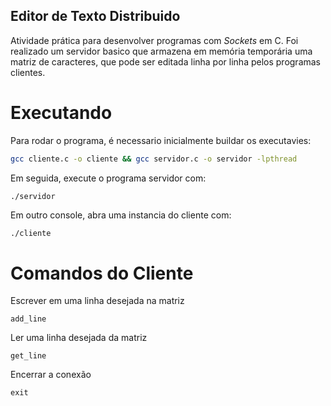 ## Editor de Texto Distribuido

Atividade prática para desenvolver programas com *Sockets* em C.
Foi realizado um servidor basico que armazena em memória temporária
uma matriz de caracteres, que pode ser editada linha por linha pelos
programas clientes.

# Executando

Para rodar o programa, é necessario inicialmente buildar os executavies:
```sh
gcc cliente.c -o cliente && gcc servidor.c -o servidor -lpthread
```
Em seguida, execute o programa servidor com:
```
./servidor
```
Em outro console, abra uma instancia do cliente com:
```sh
./cliente
```

# Comandos do Cliente
Escrever em uma linha desejada na matriz
```
add_line
```
Ler uma linha desejada da matriz
```
get_line
```
Encerrar a conexão
```
exit
```